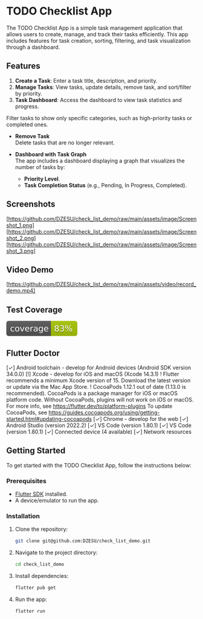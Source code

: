 
# TODO Checklist App

The TODO Checklist App is a simple task management application that allows users to create, manage, and track their tasks efficiently. This app includes features for task creation, sorting, filtering, and task visualization through a dashboard.

## Features


1. **Create a Task**: Enter a task title, description, and priority.  
2. **Manage Tasks**: View tasks, update details, remove task, and sort/filter by priority.  
3. **Task Dashboard**: Access the dashboard to view task statistics and progress.


  Filter tasks to show only specific categories, such as high-priority tasks or completed ones.

- **Remove Task**  
  Delete tasks that are no longer relevant.

- **Dashboard with Task Graph**  
  The app includes a dashboard displaying a graph that visualizes the number of tasks by:
    - **Priority Level**.
    - **Task Completion Status** (e.g., Pending, In Progress, Completed).

## Screenshots

[https://github.com/DZESU/check_list_demo/raw/main/assets/image/Screenshot_1.png]  
[https://github.com/DZESU/check_list_demo/raw/main/assets/image/Screenshot_2.png]  
[https://github.com/DZESU/check_list_demo/raw/main/assets/image/Screenshot_3.png] 


## Video Demo

[https://github.com/DZESU/check_list_demo/raw/main/assets/video/record_demo.mp4]  


## Test Coverage
![Coverage](https://raw.githubusercontent.com/DZESU/check_list_demo/master/coverage_badge.svg?sanitize=true)


## Flutter Doctor

[✓] Android toolchain - develop for Android devices (Android SDK version 34.0.0)
[!] Xcode - develop for iOS and macOS (Xcode 14.3.1)
! Flutter recommends a minimum Xcode version of 15.
Download the latest version or update via the Mac App Store.
! CocoaPods 1.12.1 out of date (1.13.0 is recommended).
CocoaPods is a package manager for iOS or macOS platform code.
Without CocoaPods, plugins will not work on iOS or macOS.
For more info, see https://flutter.dev/to/platform-plugins
To update CocoaPods, see https://guides.cocoapods.org/using/getting-started.html#updating-cocoapods
[✓] Chrome - develop for the web
[✓] Android Studio (version 2022.2)
[✓] VS Code (version 1.80.1)
[✓] VS Code (version 1.80.1)
[✓] Connected device (4 available)
[✓] Network resources

## Getting Started

To get started with the TODO Checklist App, follow the instructions below:

### Prerequisites

- [Flutter SDK](https://flutter.dev/docs/get-started/install) installed.
- A device/emulator to run the app.

### Installation

1. Clone the repository:

    ```bash
    git clone git@github.com:DZESU/check_list_demo.git
    ```

2. Navigate to the project directory:

    ```bash
    cd check_list_demo
    ```

3. Install dependencies:

    ```bash
    flutter pub get
    ```

4. Run the app:

    ```bash
    flutter run
    ```
